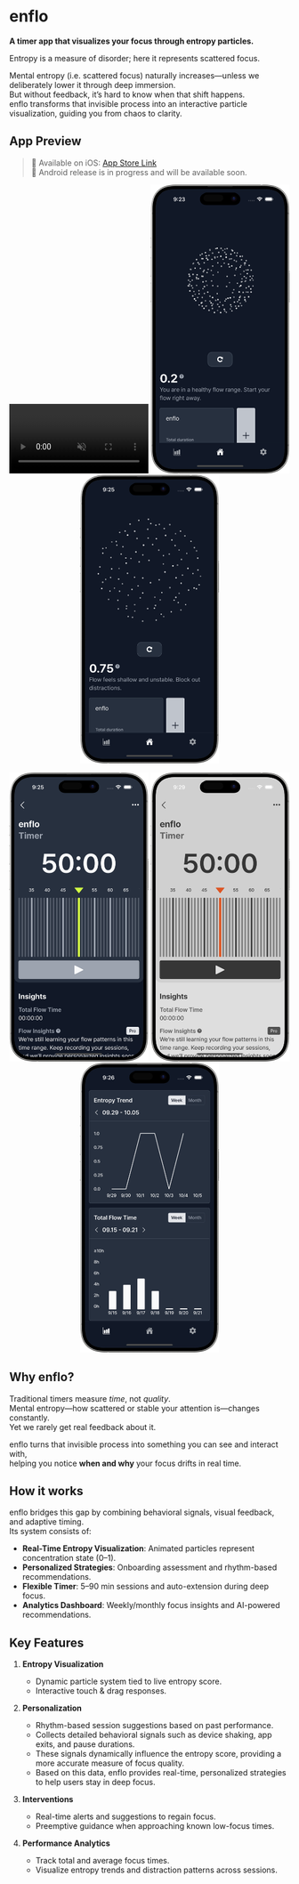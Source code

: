 # enflo

**A timer app that visualizes your focus through entropy particles.**

Entropy is a measure of disorder; here it represents scattered focus.

Mental entropy (i.e. scattered focus) naturally increases—unless we deliberately lower it through deep immersion.  
But without feedback, it’s hard to know when that shift happens.  
enflo transforms that invisible process into an interactive particle visualization, guiding you from chaos to clarity.

## App Preview

> 🍎 Available on iOS: [App Store Link](https://apps.apple.com/app/enflo-visual-flow-timer/id6753640753)  
> 🤖 Android release is in progress and will be available soon.

<p align="center">
   <video src="https://github.com/user-attachments/assets/66813cbf-4507-4c25-a022-87c352581ed9"
         width="250"
         autoplay
         loop
         muted
         playsinline>
   </video>
  <img src="assets/readme/1.png" width="250">
  <img src="assets/readme/2.png" width="250">
</p>
<p align="center">
  <img src="assets/readme/4.png" width="250">
  <img src="assets/readme/5.png" width="250">
  <img src="assets/readme/6.png" width="250">
</p>

## Why enflo?

Traditional timers measure _time_, not _quality_.  
Mental entropy—how scattered or stable your attention is—changes constantly.  
Yet we rarely get real feedback about it.

enflo turns that invisible process into something you can see and interact with,  
helping you notice **when and why** your focus drifts in real time.

## How it works

enflo bridges this gap by combining behavioral signals, visual feedback, and adaptive timing.  
Its system consists of:

- **Real-Time Entropy Visualization**: Animated particles represent concentration state (0–1).
- **Personalized Strategies**: Onboarding assessment and rhythm-based recommendations.
- **Flexible Timer**: 5–90 min sessions and auto-extension during deep focus.
- **Analytics Dashboard**: Weekly/monthly focus insights and AI-powered recommendations.

## Key Features

1. **Entropy Visualization**
   - Dynamic particle system tied to live entropy score.
   - Interactive touch & drag responses.

2. **Personalization**
   - Rhythm-based session suggestions based on past performance.
   - Collects detailed behavioral signals such as device shaking, app exits, and pause durations.
   - These signals dynamically influence the entropy score, providing a more accurate measure of focus quality.
   - Based on this data, enflo provides real-time, personalized strategies to help users stay in deep focus.

3. **Interventions**
   - Real-time alerts and suggestions to regain focus.
   - Preemptive guidance when approaching known low-focus times.

4. **Performance Analytics**
   - Track total and average focus times.
   - Visualize entropy trends and distraction patterns across sessions.
